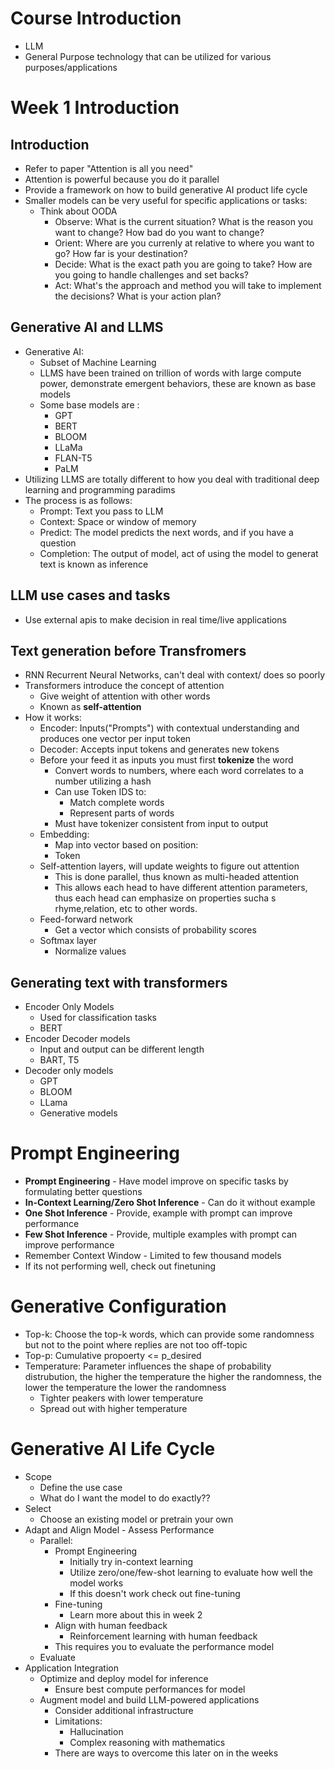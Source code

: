 # Course Introduction

- LLM
- General Purpose technology that can be utilized for various purposes/applications

# Week 1 Introduction 

## Introduction
- Refer to paper "Attention is all you need"
- Attention is powerful because you do it parallel
- Provide a framework on how to build generative AI product life cycle
- Smaller models can be very useful for specific applications or tasks:
  - Think about OODA
    - Observe: What is the current situation? What is the reason you want to change? How bad do you want to change?
    - Orient: Where are you currenly at relative to where you want to go? How far is your destination?
    - Decide: What is the exact path you are going to take? How are you going to handle challenges and set backs?
    - Act: What's the approach and method you will take to implement the decisions? What is your action plan?

## Generative AI and LLMS

- Generative AI:
  - Subset of Machine Learning
  - LLMS have been trained on trillion of words with large compute power, demonstrate emergent behaviors, these are known as base models
  - Some base models are :
    - GPT
    - BERT
    - BLOOM
    - LLaMa
    - FLAN-T5
    - PaLM
- Utilizing LLMS are totally different to how you deal with traditional deep learning and programming paradims
- The process is as follows:
  - Prompt: Text you pass to LLM
  - Context: Space or window of memory
  - Predict: The model predicts the next words, and if you have a question
  - Completion: The output of model, act of using the model to generat text is known as inference

## LLM use cases and tasks 

- Use external apis to make decision in real time/live applications 

## Text generation before Transfromers

- RNN Recurrent Neural Networks, can't deal with context/ does so poorly
- Transformers introduce the concept of attention
  - Give weight of attention with other words
  - Known as **self-attention**
- How it works:
  - Encoder: Inputs("Prompts") with contextual understanding and produces one vector per input token
  - Decoder: Accepts input tokens and generates new tokens
  - Before your feed it as inputs you must first **tokenize** the word
    - Convert words to numbers, where each word correlates to a number utilizing a hash
    - Can use Token IDS to:
      - Match complete words
      - Represent parts of words
    - Must have tokenizer consistent from input to output
  - Embedding:
    - Map into vector based on position:
    - Token
  - Self-attention layers, will update weights to figure out attention
    - This is done parallel, thus known as multi-headed attention
    - This allows each head to have different attention parameters, thus each head can emphasize on properties sucha s rhyme,relation, etc to other words.
  - Feed-forward network
    - Get a vector which consists of probability scores
  - Softmax layer
    - Normalize values

## Generating text with transformers
- Encoder Only Models
  - Used for classification tasks
  - BERT 
- Encoder Decoder models
  - Input and output can be different length
  - BART, T5
- Decoder only models
  - GPT
  - BLOOM
  - LLama
  - Generative models

# Prompt Engineering

- **Prompt Engineering** - Have model improve on specific tasks by formulating better questions
- **In-Context Learning/Zero Shot Inference** - Can do it without example
- **One Shot Inference** - Provide, example with prompt can improve performance
- **Few Shot Inference** - Provide, multiple examples with prompt can improve performance
- Remember Context Window - Limited to few thousand models
- If its not performing well, check out finetuning

# Generative Configuration

- Top-k: Choose the top-k words, which can provide some randomness but not to the point where replies are not too off-topic
- Top-p: Cumulative propoerty <= p_desired 
- Temperature: Parameter influences the shape of probability distrubution, the higher the temperature the higher the randomness, the lower the temperature the lower the randomness
  - Tighter peakers with lower temperature
  - Spread out with higher temperature

# Generative AI Life Cycle

- Scope
  - Define the use case
  - What do I want the model to do exactly??
- Select
    - Choose an existing model or pretrain your own
- Adapt and Align Model - Assess Performance
  - Parallel:
    - Prompt Engineering
      - Initially try in-context learning
      - Utilize zero/one/few-shot learning to evaluate how well the model works
      - If this doesn't work check out fine-tuning
    - Fine-tuning
      - Learn more about this in week 2
    - Align with human feedback
      - Reinforcement learning with human feedback
    - This requires you to evaluate the performance model
  - Evaluate
- Application Integration
  - Optimize and deploy model for inference
    - Ensure best compute performances for model
  - Augment model and build LLM-powered applications
    - Consider additional infrastructure
    - Limitations:
      - Hallucination
      - Complex reasoning with mathematics
    - There are ways to overcome this later on in the weeks

